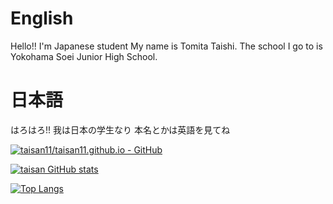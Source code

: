 # English
Hello!! I'm Japanese student
My name is Tomita Taishi.
The school I go to is Yokohama Soei Junior High School.
# 日本語
はろはろ!! 我は日本の学生なり
本名とかは英語を見てね


[![taisan11/taisan11.github.io - GitHub](https://gh-card.dev/repos/taisan11/taisan11.github.io.svg)](https://github.com/taisan11/taisan11.github.io)

[![taisan GitHub stats](https://github-readme-stats.vercel.app/api?username=taisan11&theme=vue-dark&show_icons=true)](https://github.com/mo-ri-regen/github-readme-stats)

[![Top Langs](https://github-readme-stats.vercel.app/api/top-langs/?username=taisan11&theme=vue-dark&show_icons=true&layout=compact)](https://github.com/mo-ri-regen/github-readme-stats)

<!---
taisan11/taisan11 is a ✨ special ✨ repository because its `README.md` (this file) appears on your GitHub profile.
You can click the Preview link to take a look at your changes.
--->

